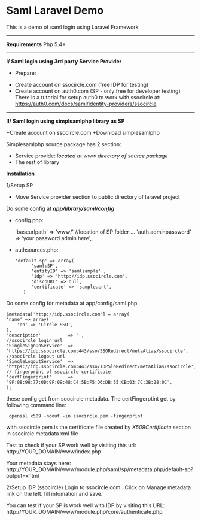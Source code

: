 Saml Laravel Demo
=================

This is a demo of saml login using Laravel Framework

----------
**Requirements**
Php 5.4+


----------
**I/ Saml login using 3rd party Service Provider**
* Prepare:
- Create account on ssocircle.com (free IDP for testing)
- Create account on auth0.com (SP - only free for developer testing)
There is a tutorial for setup auth0 to work with ssocircle at: https://auth0.com/docs/saml/identity-providers/ssocircle


----------
**II/ Saml login using simplsamlphp library as SP**

+Create account on ssocircle.com
+Download simplesamlphp

Simplesamlphp source package has 2 section: 
+ Service provide: *located at www directory of source package*
+ The rest of library

**Installation**

1/Setup SP
+ Move Service provider section to public directory of laravel project

Do some config at ***app/library/saml/config***
 + config.php: 

    'baseurlpath' => 'www/' //location of SP folder
    ...
    'auth.adminpassword' => 'your password admin here',
+ authsources.php:

 

      'default-sp' => array(
            'saml:SP',
            'entityID' => 'samlsample' ,
            'idp' => 'http://idp.ssocircle.com',
            'discoURL' => null,
            'certificate' => 'sample.crt', 
         )

Do some config for metadata at app/config/saml.php

    $metadata['http://idp.ssocircle.com'] = array(
    'name' => array(
        'en' => 'Circle SSO',
    ),
    'description'          => '',
    //ssocircle login url
    'SingleSignOnService'  => 'https://idp.ssocircle.com:443/sso/SSORedirect/metaAlias/ssocircle',
    //ssocircle logout url
    'SingleLogoutService'  => 'https://idp.ssocircle.com:443/sso/IDPSloRedirect/metaAlias/ssocircle',
    // fingerprint of ssocircle certificate
    'certFingerprint'      => '9F:08:98:77:0D:9F:09:48:C4:5B:F5:D6:DB:55:CB:03:7C:3B:28:0C',
    );

 these config get from soocircle metadata. The certFingerptint get by following command line:

     openssl x509 -noout -in ssocircle.pem -fingerprint
with ssocircle.pem is the certificate file created by *X509Certificate* section in ssocircle metadata xml file

Test to check if your SP work well by visiting this url: http://YOUR_DOMAIN/www/index.php

Your metadata stays here:
http://YOUR_DOMAIN/www/module.php/saml/sp/metadata.php/default-sp?output=xhtml

2/Setup IDP (ssocircle)
Login to ssocircle.com . Click on Manage metadata link on the left. fill infomation and save.

You can test if your SP is work well with IDP by visiting this URL:
http://YOUR_DOMAIN/www/module.php/core/authenticate.php